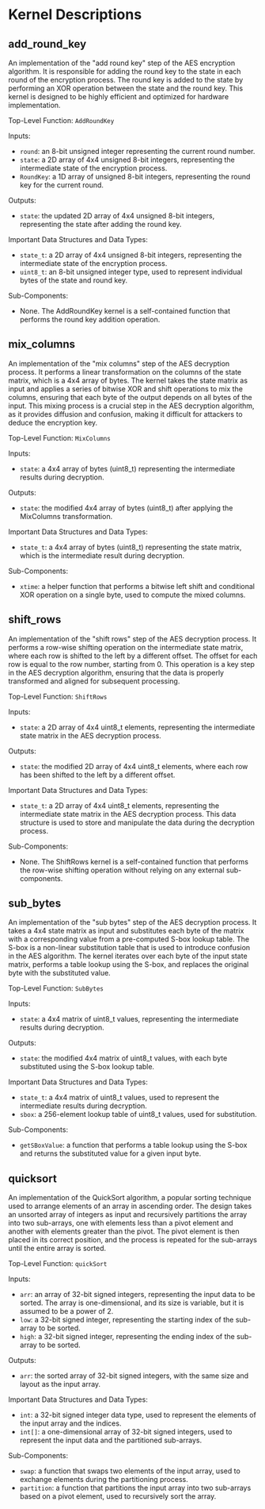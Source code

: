 # Kernel Descriptions

## add_round_key

An implementation of the "add round key" step of the AES encryption algorithm. It is responsible for adding the round key to the state in each round of the encryption process. The round key is added to the state by performing an XOR operation between the state and the round key. This kernel is designed to be highly efficient and optimized for hardware implementation.

Top-Level Function: `AddRoundKey`

Inputs:

- `round`: an 8-bit unsigned integer representing the current round number.
- `state`: a 2D array of 4x4 unsigned 8-bit integers, representing the intermediate state of the encryption process.
- `RoundKey`: a 1D array of unsigned 8-bit integers, representing the round key for the current round.

Outputs:

- `state`: the updated 2D array of 4x4 unsigned 8-bit integers, representing the state after adding the round key.

Important Data Structures and Data Types:

- `state_t`: a 2D array of 4x4 unsigned 8-bit integers, representing the intermediate state of the encryption process.
- `uint8_t`: an 8-bit unsigned integer type, used to represent individual bytes of the state and round key.

Sub-Components:

- None. The AddRoundKey kernel is a self-contained function that performs the round key addition operation.

## mix_columns

An implementation of the "mix columns" step of the AES decryption process. It performs a linear transformation on the columns of the state matrix, which is a 4x4 array of bytes. The kernel takes the state matrix as input and applies a series of bitwise XOR and shift operations to mix the columns, ensuring that each byte of the output depends on all bytes of the input. This mixing process is a crucial step in the AES decryption algorithm, as it provides diffusion and confusion, making it difficult for attackers to deduce the encryption key.

Top-Level Function: `MixColumns`

Inputs:

- `state`: a 4x4 array of bytes (uint8_t) representing the intermediate results during decryption.

Outputs:

- `state`: the modified 4x4 array of bytes (uint8_t) after applying the MixColumns transformation.

Important Data Structures and Data Types:

- `state_t`: a 4x4 array of bytes (uint8_t) representing the state matrix, which is the intermediate result during decryption.

Sub-Components:

- `xtime`: a helper function that performs a bitwise left shift and conditional XOR operation on a single byte, used to compute the mixed columns.

## shift_rows

An implementation of the "shift rows" step of the AES decryption process. It performs a row-wise shifting operation on the intermediate state matrix, where each row is shifted to the left by a different offset. The offset for each row is equal to the row number, starting from 0. This operation is a key step in the AES decryption algorithm, ensuring that the data is properly transformed and aligned for subsequent processing.

Top-Level Function: `ShiftRows`

Inputs:

- `state`: a 2D array of 4x4 uint8_t elements, representing the intermediate state matrix in the AES decryption process.

Outputs:

- `state`: the modified 2D array of 4x4 uint8_t elements, where each row has been shifted to the left by a different offset.

Important Data Structures and Data Types:

- `state_t`: a 2D array of 4x4 uint8_t elements, representing the intermediate state matrix in the AES decryption process. This data structure is used to store and manipulate the data during the decryption process.

Sub-Components:

- None. The ShiftRows kernel is a self-contained function that performs the row-wise shifting operation without relying on any external sub-components.

## sub_bytes

An implementation of the "sub bytes" step of the AES decryption process. It takes a 4x4 state matrix as input and substitutes each byte of the matrix with a corresponding value from a pre-computed S-box lookup table. The S-box is a non-linear substitution table that is used to introduce confusion in the AES algorithm. The kernel iterates over each byte of the input state matrix, performs a table lookup using the S-box, and replaces the original byte with the substituted value.

Top-Level Function: `SubBytes`

Inputs:

- `state`: a 4x4 matrix of uint8_t values, representing the intermediate results during decryption.

Outputs:

- `state`: the modified 4x4 matrix of uint8_t values, with each byte substituted using the S-box lookup table.

Important Data Structures and Data Types:

- `state_t`: a 4x4 matrix of uint8_t values, used to represent the intermediate results during decryption.
- `sbox`: a 256-element lookup table of uint8_t values, used for substitution.

Sub-Components:

- `getSBoxValue`: a function that performs a table lookup using the S-box and returns the substituted value for a given input byte.

## quicksort

An implementation of the QuickSort algorithm, a popular sorting technique used to arrange elements of an array in ascending order. The design takes an unsorted array of integers as input and recursively partitions the array into two sub-arrays, one with elements less than a pivot element and another with elements greater than the pivot. The pivot element is then placed in its correct position, and the process is repeated for the sub-arrays until the entire array is sorted.

Top-Level Function: `quickSort`

Inputs:

- `arr`: an array of 32-bit signed integers, representing the input data to be sorted. The array is one-dimensional, and its size is variable, but it is assumed to be a power of 2.
- `low`: a 32-bit signed integer, representing the starting index of the sub-array to be sorted.
- `high`: a 32-bit signed integer, representing the ending index of the sub-array to be sorted.

Outputs:

- `arr`: the sorted array of 32-bit signed integers, with the same size and layout as the input array.

Important Data Structures and Data Types:

- `int`: a 32-bit signed integer data type, used to represent the elements of the input array and the indices.
- `int[]`: a one-dimensional array of 32-bit signed integers, used to represent the input data and the partitioned sub-arrays.

Sub-Components:

- `swap`: a function that swaps two elements of the input array, used to exchange elements during the partitioning process.
- `partition`: a function that partitions the input array into two sub-arrays based on a pivot element, used to recursively sort the array.